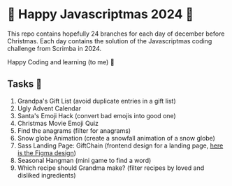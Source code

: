 # 🎅 Happy Javascriptmas 2024 🦌
This repo contains hopefully 24 branches for each day of december before Christmas. 
Each day contains the solution of the Javascriptmas coding challenge from Scrimba in 2024.

Happy Coding and learning (to me) 🎄

## Tasks 🎁

1. Grandpa's Gift List (avoid duplicate entries in a gift list)
2. Ugly Advent Calendar
3. Santa's Emoji Hack (convert bad emojis into good one)
4. Christmas Movie Emoji Quiz
5. Find the anagrams (filter for anagrams)
6. Snow globe Animation (create a snowfall animation of a snow globe)
7. Sass Landing Page: GiftChain (frontend design for a landing page, [here is the Figma design](https://www.figma.com/design/01HjiTq1GyFtFnEWp2pVk4/GiftChain.ai---JavaScriptmas?node-id=0-1&node-type=canvas&t=cm8RI68W3BMglJix-0))
8. Seasonal Hangman (mini game to find a word)
9. Which recipe should Grandma make? (filter recipes by loved and disliked ingredients)

